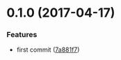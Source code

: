 <a name="0.1.0"></a>
# 0.1.0 (2017-04-17)


### Features

* first commit ([7a881f7](https://github.com/imheretw/gocool/commit/7a881f7))
